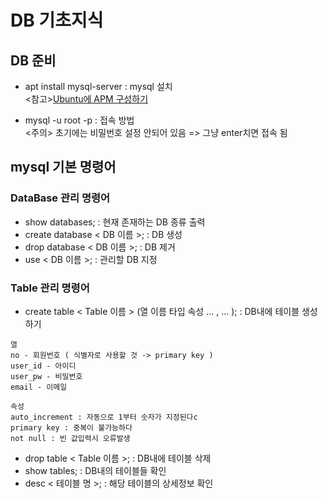 # DB 기초지식

## DB 준비
+ apt install mysql-server : mysql 설치 <br>
<참고>[Ubuntu에 APM 구성하기](https://blog.lael.be/post/7264)<br>

+ mysql -u root -p : 접속 방법 <br>
<주의> 초기에는 비밀번호 설정 안되어 있음 => 그냥 enter치면 접속 됨

## mysql 기본 명령어
### DataBase 관리 명령어
* show databases; : 현재 존재하는 DB 종류 출력
* create database < DB 이름 >; : DB 생성
* drop database < DB 이름 >; : DB 제거
* use < DB 이름 >; : 관리할 DB 지정

### Table 관리 명령어
+ create table < Table 이름 > (열 이름 타입 속성 ... ,  ... ); : DB내에 테이블 생성하기
```
열
no - 회원번호 ( 식별자로 사용할 것 -> primary key )
user_id - 아이디
user_pw - 비밀번호
email - 이메일

속성
auto_increment : 자동으로 1부터 숫자가 지정된다c
primary key : 중복이 불가능하다
not null : 빈 값입력시 오류발생
```
+ drop table < Table 이름 >; : DB내에 테이블 삭제
+ show tables; :  DB내의 테이블들 확인
+ desc < 테이블 명 >; : 해당 테이블의 상세정보 확인
